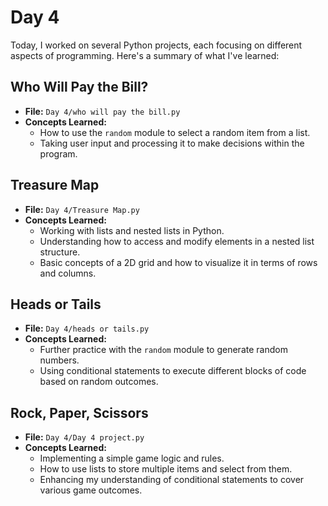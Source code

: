 # Day 4 

Today, I worked on several Python projects, each focusing on different aspects of programming. Here's a summary of what I've learned:

## Who Will Pay the Bill?
- **File:** `Day 4/who will pay the bill.py`
- **Concepts Learned:**
  - How to use the `random` module to select a random item from a list.
  - Taking user input and processing it to make decisions within the program.

## Treasure Map
- **File:** `Day 4/Treasure Map.py`
- **Concepts Learned:**
  - Working with lists and nested lists in Python.
  - Understanding how to access and modify elements in a nested list structure.
  - Basic concepts of a 2D grid and how to visualize it in terms of rows and columns.

## Heads or Tails
- **File:** `Day 4/heads or tails.py`
- **Concepts Learned:**
  - Further practice with the `random` module to generate random numbers.
  - Using conditional statements to execute different blocks of code based on random outcomes.

## Rock, Paper, Scissors
- **File:** `Day 4/Day 4 project.py`
- **Concepts Learned:**
  - Implementing a simple game logic and rules.
  - How to use lists to store multiple items and select from them.
  - Enhancing my understanding of conditional statements to cover various game outcomes.
